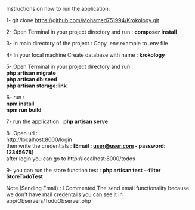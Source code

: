 Instructions on how to run the application: <br>

1- git clone https://github.com/Mohamed751994/Krokology.git <br>

2- Open Terminal in your project directory and run : <strong>composer install</strong> <br>

3- In main directory of the project : Copy .env.example to .env file <br>

4- In your local machine Create database with name : <strong>krokology</strong> <br>

5- Open Terminal in your project directory and run : <br>
<strong>php artisan migrate</strong> <br>
<strong>php artisan db:seed</strong> <br>
<strong>php artisan storage:link</strong> <br>

6- run : <br>
<strong>npm install</strong> <br>
<strong>npm run build</strong> <br>


7-  run the application : <strong>php artisan serve</strong> <br>

8- Open url : <br>
http://localhost:8000/login <br>
then write the credentials : <strong>[Email : user@user.com - password: 12345678]</strong><br>
after login you can go to  http://localhost:8000/todos

9- you can run the store function test : <strong>php artisan test --filter StoreTodoTest</strong>


Note (Sending Email) : I Commented The send email functionality because we don't have mail credentails 
you can see it in app/Observers/TodoObserver.php
